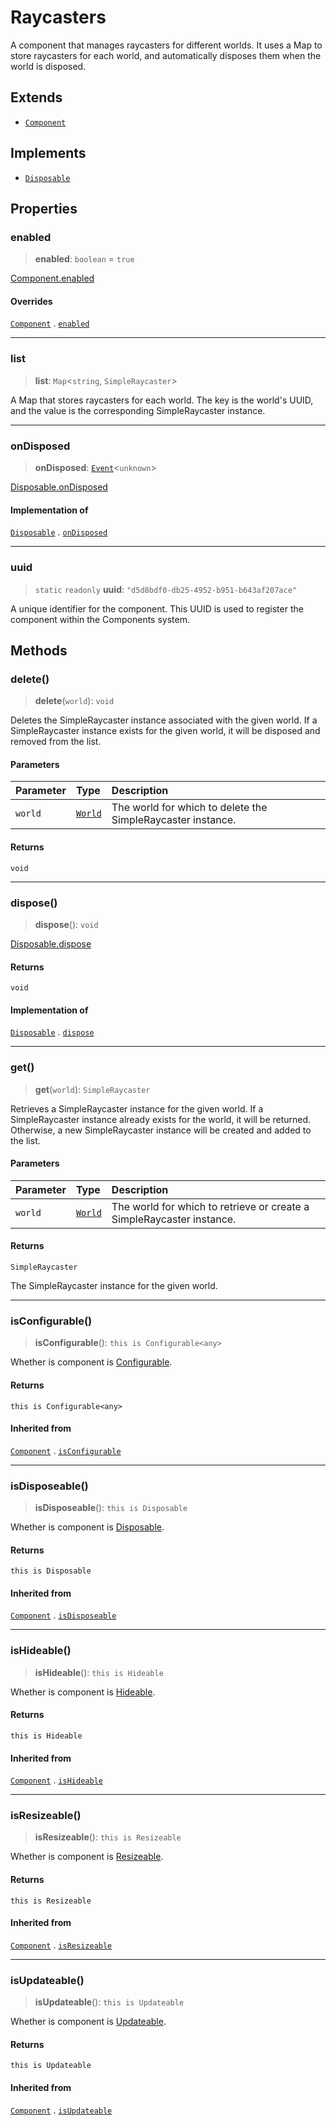 # Raycasters

A component that manages raycasters for different worlds. It uses a Map to store raycasters for each world, and automatically disposes them when the world is disposed.

## Extends

- [`Component`](Component.md)

## Implements

- [`Disposable`](../interfaces/Disposable.md)

## Properties

### enabled

> **enabled**: `boolean` = `true`

[Component.enabled](Component.md#enabled)

#### Overrides

[`Component`](Component.md) . [`enabled`](Component.md#enabled)

***

### list

> **list**: `Map`\<`string`, `SimpleRaycaster`\>

A Map that stores raycasters for each world.
The key is the world's UUID, and the value is the corresponding SimpleRaycaster instance.

***

### onDisposed

> **onDisposed**: [`Event`](Event.md)\<`unknown`\>

[Disposable.onDisposed](../interfaces/Disposable.md#ondisposed)

#### Implementation of

[`Disposable`](../interfaces/Disposable.md) . [`onDisposed`](../interfaces/Disposable.md#ondisposed)

***

### uuid

> `static` `readonly` **uuid**: `"d5d8bdf0-db25-4952-b951-b643af207ace"`

A unique identifier for the component.
This UUID is used to register the component within the Components system.

## Methods

### delete()

> **delete**(`world`): `void`

Deletes the SimpleRaycaster instance associated with the given world.
If a SimpleRaycaster instance exists for the given world, it will be disposed and removed from the list.

#### Parameters

| Parameter | Type | Description |
| :------ | :------ | :------ |
| `world` | [`World`](../interfaces/World.md) | The world for which to delete the SimpleRaycaster instance. |

#### Returns

`void`

***

### dispose()

> **dispose**(): `void`

[Disposable.dispose](../interfaces/Disposable.md#dispose)

#### Returns

`void`

#### Implementation of

[`Disposable`](../interfaces/Disposable.md) . [`dispose`](../interfaces/Disposable.md#dispose)

***

### get()

> **get**(`world`): `SimpleRaycaster`

Retrieves a SimpleRaycaster instance for the given world.
If a SimpleRaycaster instance already exists for the world, it will be returned.
Otherwise, a new SimpleRaycaster instance will be created and added to the list.

#### Parameters

| Parameter | Type | Description |
| :------ | :------ | :------ |
| `world` | [`World`](../interfaces/World.md) | The world for which to retrieve or create a SimpleRaycaster instance. |

#### Returns

`SimpleRaycaster`

The SimpleRaycaster instance for the given world.

***

### isConfigurable()

> **isConfigurable**(): `this is Configurable<any>`

Whether is component is [Configurable](../interfaces/Configurable.md).

#### Returns

`this is Configurable<any>`

#### Inherited from

[`Component`](Component.md) . [`isConfigurable`](Component.md#isconfigurable)

***

### isDisposeable()

> **isDisposeable**(): `this is Disposable`

Whether is component is [Disposable](../interfaces/Disposable.md).

#### Returns

`this is Disposable`

#### Inherited from

[`Component`](Component.md) . [`isDisposeable`](Component.md#isdisposeable)

***

### isHideable()

> **isHideable**(): `this is Hideable`

Whether is component is [Hideable](../interfaces/Hideable.md).

#### Returns

`this is Hideable`

#### Inherited from

[`Component`](Component.md) . [`isHideable`](Component.md#ishideable)

***

### isResizeable()

> **isResizeable**(): `this is Resizeable`

Whether is component is [Resizeable](../interfaces/Resizeable.md).

#### Returns

`this is Resizeable`

#### Inherited from

[`Component`](Component.md) . [`isResizeable`](Component.md#isresizeable)

***

### isUpdateable()

> **isUpdateable**(): `this is Updateable`

Whether is component is [Updateable](../interfaces/Updateable.md).

#### Returns

`this is Updateable`

#### Inherited from

[`Component`](Component.md) . [`isUpdateable`](Component.md#isupdateable)
